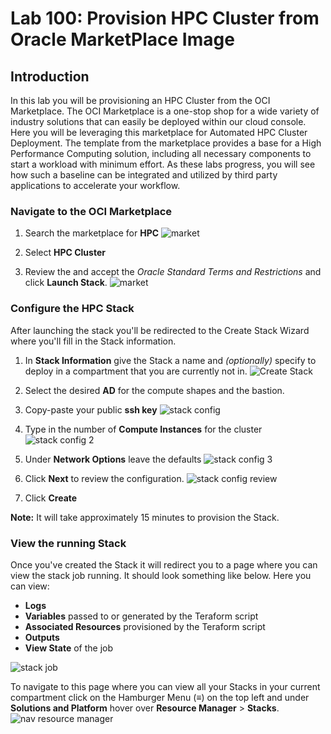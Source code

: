 # Lab 100: Provision HPC Cluster from Oracle MarketPlace Image

## Introduction

In this lab you will be provisioning an HPC Cluster from the OCI Marketplace. The OCI Marketplace is a one-stop shop for a wide variety of industry solutions that can easily be deployed within our cloud console. Here you will be leveraging this marketplace for Automated HPC Cluster Deployment. The template from the marketplace provides a base for a High Performance Computing solution, including all necessary components to start a workload with minimum effort. As these labs progress, you will see how such a baseline can be integrated and utilized by third party applications to accelerate your workflow.

### Navigate to the OCI Marketplace
1. Search the marketplace for **HPC**
![market](marketplace.png)

2. Select **HPC Cluster**

3. Review the and accept the *Oracle Standard Terms and Restrictions* and
click **Launch Stack**.
![market](marketplace_hpc.png)

### Configure the HPC Stack
After launching the stack you'll be redirected to the Create Stack Wizard where you'll fill in the Stack information.

1. In **Stack Information** give the Stack a name and *(optionally)* specify to deploy in a compartment that you are currently not in.
![Create Stack](stack_p1.png)

2. Select the desired **AD** for the compute shapes and the bastion.

3. Copy-paste your public **ssh key**
![stack config](stack_p2_1.png)

4. Type in the number of **Compute Instances** for the cluster
![stack config 2](stack_p2_2.png)

5. Under **Network Options** leave the defaults
![stack config 3](stack_p2_3.png)

6. Click **Next** to review the configuration.
![stack config review](stack_p3.png)

7. Click **Create**

**Note:** It will take approximately 15 minutes to provision the Stack.

### View the running Stack

Once you've created the Stack it will redirect you to a page where you can view the stack job running. It should look something like below. Here you can view:
 - **Logs**
 - **Variables** passed to or generated by the Teraform script
 - **Associated Resources** provisioned by the Teraform script
 - **Outputs**
 - **View State** of the job

![stack job](stack_detail_provisioning.png)

To navigate to this page where you can view all your Stacks in your current compartment click on the Hamburger Menu (≡) on the top left and under **Solutions and Platform** hover over **Resource Manager** > **Stacks**.
![nav resource manager](nav_resource_manager.png)
